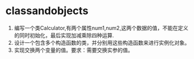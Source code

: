 # classandobjects
1. 编写一个类Calculator,有两个属性num1,num2,这两个数据的值，不能在定义的同时初始化，最后实现加减乘除四种运算. 
2. 设计一个包含多个构造函数的类，并分别用这些构造函数来进行实例化对象。 
3. 实现交换两个变量的值。要求：需要交换实参的值。 
